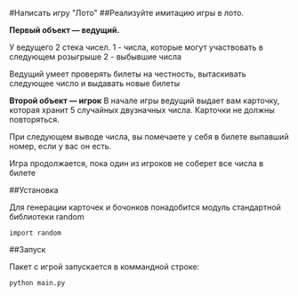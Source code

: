 #Написать игру "Лото"
##Реализуйте имитацию игры в лото.


**Первый объект — ведущий.**

У ведущего 2 стека чисел.
1 - числа, которые могут участвовать в следующем розыгрыше
2 - выбывшие числа

Ведущий умеет проверять билеты на честность, вытаскивать следующее число и выдавать новые билеты

**Второй объект — игрок**
В начале игры ведущий выдает вам карточку, которая хранит 5 случайных двузначных числа. Карточки не должны повторяться.

При следующем выводе числа, вы помечаете у себя в билете выпавший номер, если у вас он есть.

Игра продолжается, пока один из игроков не соберет все числа в билете

##Установка

Для генерации карточек и бочонков понадобится модуль стандартной библиотеки random

    import random
    
##Запуск

Пакет с игрой запускается в коммандной строке:

    python main.py
    